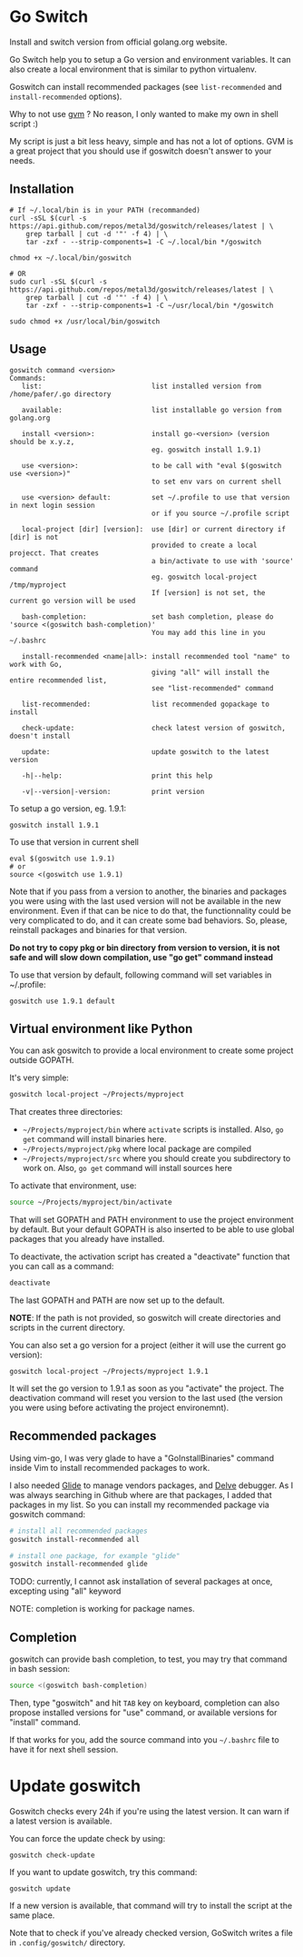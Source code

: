 # Go Switch

Install and switch version from official golang.org website.

Go Switch help you to setup a Go version and environment variables. It can also create a local environment that is similar to python virtualenv.

Goswitch can install recommended packages (see `list-recommended` and `install-recommended` options).

Why to not use [gvm](https://github.com/moovweb/gvm) ? No reason, I only wanted to make my own in shell script :)

My script is just a bit less heavy, simple and has not a lot of options. GVM is a great project that you should use if goswitch doesn't answer to your needs.

## Installation

```
# If ~/.local/bin is in your PATH (recommanded)
curl -sSL $(curl -s https://api.github.com/repos/metal3d/goswitch/releases/latest | \
    grep tarball | cut -d '"' -f 4) | \
    tar -zxf - --strip-components=1 -C ~/.local/bin */goswitch

chmod +x ~/.local/bin/goswitch

# OR
sudo curl -sSL $(curl -s https://api.github.com/repos/metal3d/goswitch/releases/latest | \
    grep tarball | cut -d '"' -f 4) | \
    tar -zxf - --strip-components=1 -C ~/usr/local/bin */goswitch

sudo chmod +x /usr/local/bin/goswitch
```


## Usage

```
goswitch command <version>
Commands:
   list:                           list installed version from /home/pafer/.go directory

   available:                      list installable go version from golang.org

   install <version>:              install go-<version> (version should be x.y.z,
                                   eg. goswitch install 1.9.1)

   use <version>:                  to be call with "eval $(goswitch use <version>)"
                                   to set env vars on current shell

   use <version> default:          set ~/.profile to use that version in next login session
                                   or if you source ~/.profile script

   local-project [dir] [version]:  use [dir] or current directory if [dir] is not
                                   provided to create a local projecct. That creates
                                   a bin/activate to use with 'source' command
                                   eg. goswitch local-project /tmp/myproject
                                   If [version] is not set, the current go version will be used

   bash-completion:                set bash completion, please do 'source <(goswitch bash-completion)'
                                   You may add this line in you ~/.bashrc

   install-recommended <name|all>: install recommended tool "name" to work with Go,
                                   giving "all" will install the entire recommended list,
                                   see "list-recommended" command

   list-recommended:               list recommended gopackage to install

   check-update:                   check latest version of goswitch, doesn't install

   update:                         update goswitch to the latest version

   -h|--help:                      print this help

   -v|--version|-version:          print version
```


To setup a go version, eg. 1.9.1:

```
goswitch install 1.9.1
```

To use that version in current shell

```
eval $(goswitch use 1.9.1)
# or
source <(goswitch use 1.9.1)
```

Note that if you pass from a version to another, the binaries and packages you were using with the last used version will not be available in the new environment. Even if that can be nice to do that, the functionnality could be very complicated to do, and it can create some bad behaviors. So, please, reinstall packages and binaries for that version.

**Do not try to copy pkg or bin directory from version to version, it is not safe and will slow down compilation, use "go get" command instead**

To use that version by default, following command will set variables in ~/.profile:

```
goswitch use 1.9.1 default
```

## Virtual environment like Python

You can ask goswitch to provide a local environment to create some project outside GOPATH.

It's very simple:

```bash
goswitch local-project ~/Projects/myproject
```

That creates three directories:

- `~/Projects/myproject/bin` where `activate` scripts is installed. Also, `go get` command will install binaries here.
- `~/Projects/myproject/pkg` where local package are compiled
- `~/Projects/myproject/src` where you should create you subdirectory to work on. Also, `go get` command will install sources here


To activate that environment, use:

```bash
source ~/Projects/myproject/bin/activate
```

That will set GOPATH and PATH environment to use the project environment by default. But your default GOPATH is also inserted to be able to use global packages that you already have installed.

To deactivate, the activation script has created a "deactivate" function that you can call as a command:

```bash
deactivate
```

The last GOPATH and PATH are now set up to the default.

**NOTE**: If the path is not provided, so goswitch will create directories and scripts in the current directory.


You can also set a go version for a project (either it will use the current go version):

```
goswitch local-project ~/Projects/myproject 1.9.1
```

It will set the go version to 1.9.1 as soon as you "activate" the project. The deactivation command will reset you version to the last used (the version you were using before activating the project environemnt).


## Recommended packages

Using vim-go, I was very glade to have a "GoInstallBinaries" command inside Vim to install recommended packages to work.

I also needed [Glide](https://github.com/Masterminds/glide) to manage vendors packages, and [Delve](https://github.com/derekparker/delve) debugger. As I was always searching in Github where are that packages, I added that packages in my list. So you can install my recommended package via goswitch command:

```bash
# install all recommended packages
goswitch install-recommended all

# install one package, for example "glide"
goswitch install-recommended glide
```

TODO: currently, I cannot ask installation of several packages at once, excepting using "all" keyword

NOTE: completion is working for package names.

## Completion

goswitch can provide bash completion, to test, you may try that command in bash session:

```bash
source <(goswitch bash-completion)
```

Then, type "goswitch" and hit `TAB` key on keyboard, completion can also propose installed versions for "use" command, or available versions for "install" command.

If that works for you, add the source command into you `~/.bashrc` file to have it for next shell session.


# Update goswitch

Goswitch checks every 24h if you're using the latest version. It can warn if a latest version is available.

You can force the update check by using:

```
goswitch check-update
```

If you want to update goswitch, try this command:

```
goswitch update
```

If a new version is available, that command will try to install the script at the same place.

Note that to check if you've already checked version, GoSwitch writes a file in `.config/goswitch/` directory.

